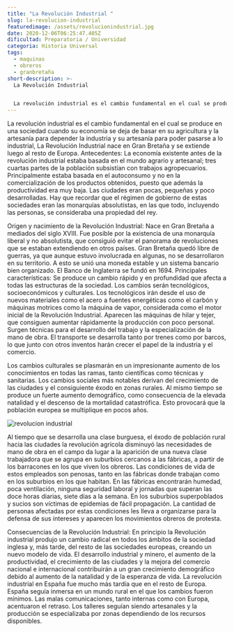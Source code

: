 ```yaml
---
title: "La Revolución Industrial "
slug: la-revolucion-industrial
featuredimage: /assets/revolucionindustrial.jpg
date: 2020-12-06T06:25:47.405Z
dificultad: Preparatoria / Universidad
categoria: Historia Universal
tags:
  - maquinas
  - obreros
  - granbretaña
short-description: >-
  La Revolución Industrial 


  La revolución industrial es el cambio fundamental en el cual se produce en una sociedad cuando su economía se deja de basar en su agricultura y la artesanía
---
```

La revolución industrial es el cambio fundamental en el cual se produce en una sociedad cuando su economía se deja de basar en su agricultura y la artesanía para depender la industria y su artesanía para poder pasarse a lo industrial, La Revolución Industrial nace en Gran Bretaña y se extiende luego al resto de Europa. Antecedentes: La economía existente antes de la revolución industrial estaba basada en el mundo agrario y artesanal; tres cuartas partes de la población subsistían con trabajos agropecuarios. Principalmente estaba basada en el autoconsumo y no en la comercialización de los productos obtenidos, puesto que además la productividad era muy baja. Las ciudades eran pocas, pequeñas y poco desarrolladas. Hay que recordar que el régimen de gobierno de estas sociedades eran las monarquías absolutistas, en las que todo, incluyendo las personas, se consideraba una propiedad del rey.

Origen y nacimiento de la Revolución Industrial: Nace en Gran Bretaña a mediados del siglo XVIII. Fue posible por la existencia de una monarquía liberal y no absolutista, que consiguió evitar el panorama de revoluciones que se estaban extendiendo en otros países. Gran Bretaña quedó libre de guerras, ya que aunque estuvo involucrada en algunas, no se desarrollaron en su territorio. A esto se unió una moneda estable y un sistema bancario bien organizado. El Banco de Inglaterra se fundó en 1694. Principales características: Se produce un cambio rápido y en profundidad que afecta a todas las estructuras de la sociedad. Los cambios serán tecnológicos, socioeconómicos y culturales. Los tecnológicos irán desde el uso de nuevos materiales como el acero a fuentes energéticas como el carbón y máquinas motrices como la máquina de vapor, considerada como el motor inicial de la Revolución Industrial. Aparecen las máquinas de hilar y tejer, que consiguen aumentar rápidamente la producción con poco personal. Surgen técnicas para el desarrollo del trabajo y la especialización de la mano de obra. El transporte se desarrolla tanto por trenes como por barcos, lo que junto con otros inventos harán crecer el papel de la industria y el comercio.

Los cambios culturales se plasmarán en un impresionante aumento de los conocimientos en todas las ramas, tanto científicas como técnicas y sanitarias. Los cambios sociales más notables derivan del crecimiento de las ciudades y el consiguiente éxodo en zonas rurales. Al mismo tiempo se produce un fuerte aumento demográfico, como consecuencia de la elevada natalidad y el descenso de la mortalidad catastrófica. Esto provocará que la población europea se multiplique en pocos años. 

![revolucion industrial](/assets/larevolucionindustrial.jpg "revolucion industrial")

Al tiempo que se desarrolla una clase burguesa, el éxodo de población rural hacia las ciudades la revolución agrícola disminuyó las necesidades de mano de obra en el campo da lugar a la aparición de una nueva clase trabajadora que se agrupa en suburbios cercanos a las fábricas, a partir de los barracones en los que viven los obreros. Las condiciones de vida de estos empleados son penosas, tanto en las fábricas donde trabajan como en los suburbios en los que habitan. En las fábricas encontrarán humedad, poca ventilación, ninguna seguridad laboral y jornadas que superan las doce horas diarias, siete días a la semana. En los suburbios superpoblados y sucios son víctimas de epidemias de fácil propagación. La cantidad de personas afectadas por estas condiciones les lleva a organizarse para la defensa de sus intereses y aparecen los movimientos obreros de protesta.

Consecuencias de la Revolución Industrial: En principio la Revolución industrial produjo un cambio radical en todos los ámbitos de la sociedad inglesa y, más tarde, del resto de las sociedades europeas, creando un nuevo modelo de vida. El desarrollo industrial y minero, el aumento de la productividad, el crecimiento de las ciudades y la mejora del comercio nacional e internacional contribuirán a un gran crecimiento demográfico debido al aumento de la natalidad y de la esperanza de vida. La revolución industrial en España fue mucho más tardía que en el resto de Europa. España seguía inmersa en un mundo rural en el que los cambios fueron mínimos. Las malas comunicaciones, tanto internas como con Europa, acentuaron el retraso. Los talleres seguían siendo artesanales y la producción se especializaba por zonas dependiendo de los recursos disponibles.